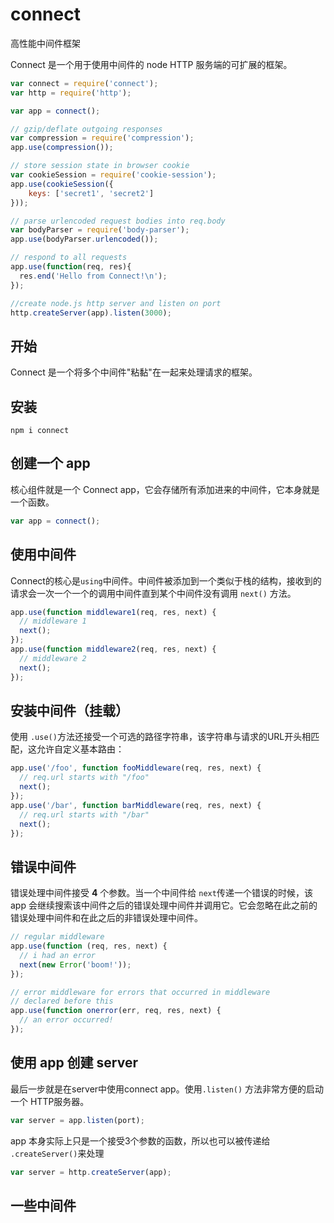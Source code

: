 # connect

高性能中间件框架

Connect 是一个用于使用中间件的 node HTTP 服务端的可扩展的框架。

``` js
var connect = require('connect');
var http = require('http');

var app = connect();

// gzip/deflate outgoing responses
var compression = require('compression');
app.use(compression());

// store session state in browser cookie
var cookieSession = require('cookie-session');
app.use(cookieSession({
    keys: ['secret1', 'secret2']
}));

// parse urlencoded request bodies into req.body
var bodyParser = require('body-parser');
app.use(bodyParser.urlencoded());

// respond to all requests
app.use(function(req, res){
  res.end('Hello from Connect!\n');
});

//create node.js http server and listen on port
http.createServer(app).listen(3000);
```

## 开始

Connect 是一个将多个中间件"粘黏"在一起来处理请求的框架。

## 安装

```
npm i connect
```

## 创建一个 app

核心组件就是一个 Connect app，它会存储所有添加进来的中间件，它本身就是一个函数。

``` js
var app = connect();
```

## 使用中间件

Connect的核心是`using`中间件。中间件被添加到一个类似于栈的结构，接收到的请求会一次一个一个的调用中间件直到某个中间件没有调用 `next()` 方法。

``` js
app.use(function middleware1(req, res, next) {
  // middleware 1
  next();
});
app.use(function middleware2(req, res, next) {
  // middleware 2
  next();
});
```

## 安装中间件（挂载）

使用 `.use()`方法还接受一个可选的路径字符串，该字符串与请求的URL开头相匹配，这允许自定义基本路由：

``` js
app.use('/foo', function fooMiddleware(req, res, next) {
  // req.url starts with "/foo"
  next();
});
app.use('/bar', function barMiddleware(req, res, next) {
  // req.url starts with "/bar"
  next();
});
```

## 错误中间件

错误处理中间件接受 **4** 个参数。当一个中间件给 `next`传递一个错误的时候，该app 会继续搜索该中间件之后的错误处理中间件并调用它。它会忽略在此之前的错误处理中间件和在此之后的非错误处理中间件。

``` js
// regular middleware
app.use(function (req, res, next) {
  // i had an error
  next(new Error('boom!'));
});

// error middleware for errors that occurred in middleware
// declared before this
app.use(function onerror(err, req, res, next) {
  // an error occurred!
});
```

## 使用 app 创建 server

最后一步就是在server中使用connect app。使用`.listen()` 方法非常方便的启动一个 HTTP服务器。

``` js
var server = app.listen(port);
```

app 本身实际上只是一个接受3个参数的函数，所以也可以被传递给 `.createServer()`来处理

``` js
var server = http.createServer(app);
```

## 一些中间件
